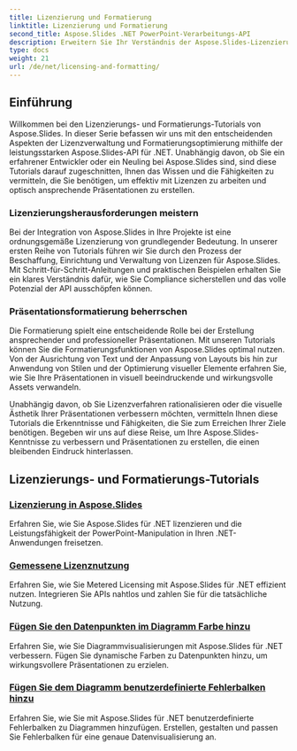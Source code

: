 ```yaml
---
title: Lizenzierung und Formatierung
linktitle: Lizenzierung und Formatierung
second_title: Aspose.Slides .NET PowerPoint-Verarbeitungs-API
description: Erweitern Sie Ihr Verständnis der Aspose.Slides-Lizenzierung und -Formatierung durch umfassende Tutorials. Erfahren Sie, wie Sie Lizenzen effizient verwalten und eine einwandfreie Formatierung Ihrer Präsentationen erreichen.
type: docs
weight: 21
url: /de/net/licensing-and-formatting/
---
```


## Einführung

Willkommen bei den Lizenzierungs- und Formatierungs-Tutorials von Aspose.Slides. In dieser Serie befassen wir uns mit den entscheidenden Aspekten der Lizenzverwaltung und Formatierungsoptimierung mithilfe der leistungsstarken Aspose.Slides-API für .NET. Unabhängig davon, ob Sie ein erfahrener Entwickler oder ein Neuling bei Aspose.Slides sind, sind diese Tutorials darauf zugeschnitten, Ihnen das Wissen und die Fähigkeiten zu vermitteln, die Sie benötigen, um effektiv mit Lizenzen zu arbeiten und optisch ansprechende Präsentationen zu erstellen.

### Lizenzierungsherausforderungen meistern

Bei der Integration von Aspose.Slides in Ihre Projekte ist eine ordnungsgemäße Lizenzierung von grundlegender Bedeutung. In unserer ersten Reihe von Tutorials führen wir Sie durch den Prozess der Beschaffung, Einrichtung und Verwaltung von Lizenzen für Aspose.Slides. Mit Schritt-für-Schritt-Anleitungen und praktischen Beispielen erhalten Sie ein klares Verständnis dafür, wie Sie Compliance sicherstellen und das volle Potenzial der API ausschöpfen können.

### Präsentationsformatierung beherrschen

Die Formatierung spielt eine entscheidende Rolle bei der Erstellung ansprechender und professioneller Präsentationen. Mit unseren Tutorials können Sie die Formatierungsfunktionen von Aspose.Slides optimal nutzen. Von der Ausrichtung von Text und der Anpassung von Layouts bis hin zur Anwendung von Stilen und der Optimierung visueller Elemente erfahren Sie, wie Sie Ihre Präsentationen in visuell beeindruckende und wirkungsvolle Assets verwandeln.

Unabhängig davon, ob Sie Lizenzverfahren rationalisieren oder die visuelle Ästhetik Ihrer Präsentationen verbessern möchten, vermitteln Ihnen diese Tutorials die Erkenntnisse und Fähigkeiten, die Sie zum Erreichen Ihrer Ziele benötigen. Begeben wir uns auf diese Reise, um Ihre Aspose.Slides-Kenntnisse zu verbessern und Präsentationen zu erstellen, die einen bleibenden Eindruck hinterlassen.

## Lizenzierungs- und Formatierungs-Tutorials
### [Lizenzierung in Aspose.Slides](./licensing-and-formatting/)
Erfahren Sie, wie Sie Aspose.Slides für .NET lizenzieren und die Leistungsfähigkeit der PowerPoint-Manipulation in Ihren .NET-Anwendungen freisetzen.
### [Gemessene Lizenznutzung](./metered-licensing/)
Erfahren Sie, wie Sie Metered Licensing mit Aspose.Slides für .NET effizient nutzen. Integrieren Sie APIs nahtlos und zahlen Sie für die tatsächliche Nutzung.
### [Fügen Sie den Datenpunkten im Diagramm Farbe hinzu](./add-color-to-data-points/)
Erfahren Sie, wie Sie Diagrammvisualisierungen mit Aspose.Slides für .NET verbessern. Fügen Sie dynamische Farben zu Datenpunkten hinzu, um wirkungsvollere Präsentationen zu erzielen.
### [Fügen Sie dem Diagramm benutzerdefinierte Fehlerbalken hinzu](./add-custom-error/)
Erfahren Sie, wie Sie mit Aspose.Slides für .NET benutzerdefinierte Fehlerbalken zu Diagrammen hinzufügen. Erstellen, gestalten und passen Sie Fehlerbalken für eine genaue Datenvisualisierung an.